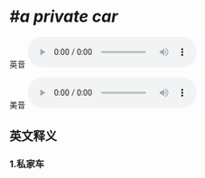 # ***\#a private car*** 
英音
<audio src="./media/a private car1_AAC.aac" controls="controls"></audio>

美音
<audio src="./media/a private car2_AAC.aac" controls="controls"></audio>



  

英文释义
---
### 1.**私家车**  


